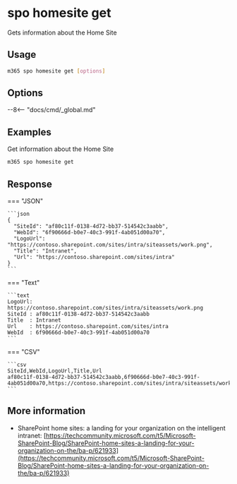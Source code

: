 # spo homesite get

Gets information about the Home Site

## Usage

```sh
m365 spo homesite get [options]
```

## Options

--8<-- "docs/cmd/_global.md"

## Examples

Get information about the Home Site

```sh
m365 spo homesite get
```

## Response

=== "JSON"

    ```json
    {
      "SiteId": "af80c11f-0138-4d72-bb37-514542c3aabb",
      "WebId": "6f90666d-b0e7-40c3-991f-4ab051d00a70",
      "LogoUrl": "https://contoso.sharepoint.com/sites/intra/siteassets/work.png",
      "Title": "Intranet",
      "Url": "https://contoso.sharepoint.com/sites/intra"
    }
    ```

=== "Text"

    ```text
    LogoUrl: https://contoso.sharepoint.com/sites/intra/siteassets/work.png
    SiteId : af80c11f-0138-4d72-bb37-514542c3aabb
    Title  : Intranet
    Url    : https://contoso.sharepoint.com/sites/intra
    WebId  : 6f90666d-b0e7-40c3-991f-4ab051d00a70
    ```

=== "CSV"

    ```csv
    SiteId,WebId,LogoUrl,Title,Url
    af80c11f-0138-4d72-bb37-514542c3aabb,6f90666d-b0e7-40c3-991f-4ab051d00a70,https://contoso.sharepoint.com/sites/intra/siteassets/work.png,Intranet,https://contoso.sharepoint.com/sites/intra
    ```

## More information

- SharePoint home sites: a landing for your organization on the intelligent intranet: [https://techcommunity.microsoft.com/t5/Microsoft-SharePoint-Blog/SharePoint-home-sites-a-landing-for-your-organization-on-the/ba-p/621933](https://techcommunity.microsoft.com/t5/Microsoft-SharePoint-Blog/SharePoint-home-sites-a-landing-for-your-organization-on-the/ba-p/621933)
